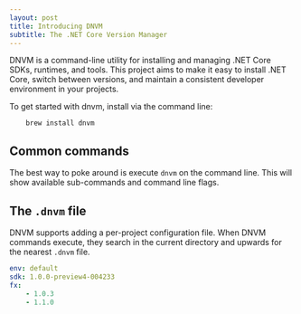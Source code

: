 ```yaml
---
layout: post
title: Introducing DNVM
subtitle: The .NET Core Version Manager
---
```


DNVM is a command-line utility for installing and managing .NET Core SDKs, runtimes, and tools.
This project aims to make it easy to install .NET Core, switch between versions, and maintain
a consistent developer environment in your projects.

To get started with dnvm, install via the command line:

```
    brew install dnvm
```

## Common commands

The best way to poke around is execute `dnvm` on the command line. This will show available sub-commands 
and command line flags.

## The `.dnvm` file

DNVM supports adding a per-project configuration file. When DNVM commands execute, they search in the current
directory and upwards for the nearest `.dnvm` file.

```yml
env: default
sdk: 1.0.0-preview4-004233
fx:
    - 1.0.3
    - 1.1.0
```

<!--## Questions

### You work for .NET Core, so is this an official Microsoft project?

No, this is a side project. I created this all on my personal laptop on personal time.

### How does this compare to the 'dnvm' used to install DNX?

This is different. .NET Core veterans may remember that beta versions of .NET Core used the 'DNX' command-line
utility, and that this also included a command-line tool called '[dnvm](https://github.com/aspnet/dnvm)'.
Although this project shares the name and some features, it is a complete reboot of the 
original, now-obsoleted 'dnvm'.-->